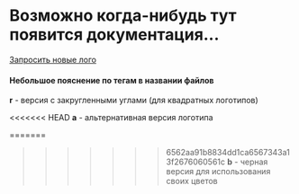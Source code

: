 # Возможно когда-нибудь тут появится документация...

[Запросить новые лого](https://t.me/lg1447)

#### Небольшое пояснение по тегам в названии файлов

**r** - версия с закругленными углами (для квадратных логотипов)

<<<<<<< HEAD
**a** - альтернативная версия логотипа

=======
>>>>>>> 6562aa91b8834dd1ca6567343a13f2676060561c
**b** - черная версия для использования своих цветов

